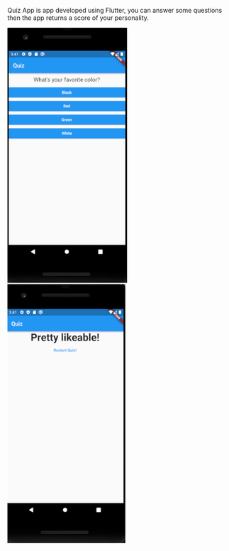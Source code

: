 Quiz App is app developed using Flutter, you can answer some questions then the app returns a score of your personality. 

<img src="images/pic1.png">
<img src="images/pic2.png">
